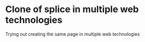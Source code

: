 # Clone of splice in multiple web technologies
Trying out creating the same page in multiple web technologies


